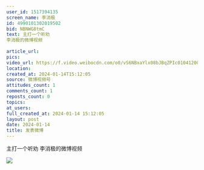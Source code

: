 ```yaml
---
user_id: 1517394135
screen_name: 李消极
id: 4990101302019502
bid: NBNWG8tmC
text: 主打一个听劝 
李消极的微博视频
 
article_url: 
pics: 
video_url: https://f.video.weibocdn.com/o0/vS6NBxaYlx08bJBqZPIc010412008tNa0E010.mp4?label=mp4_720p&template=960x540.25.0&ori=0&ps=1CwnkDw1GXwCQx&Expires=1735251385&ssig=z59jTbrmSt&KID=unistore,video
location: 
created_at: 2024-01-14T15:12:05
source: 微博视频号
attitudes_count: 1
comments_count: 1
reposts_count: 0
topics: 
at_users: 
full_created_at: 2024-01-14 15:12:05
layout: post
date: 2024-01-14
title: 发表微博
---
```


主打一个听劝 
李消极的微博视频
 
![](https://image.baidu.com/search/down?url=)
